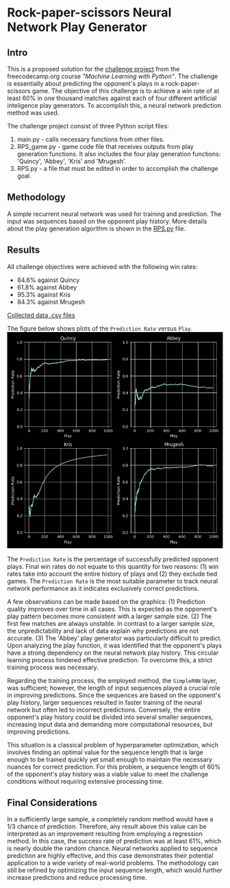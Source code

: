 # Rock-paper-scissors Neural Network Play Generator

## Intro
This is a proposed solution for the [challenge project](https://www.freecodecamp.org/learn/machine-learning-with-python/machine-learning-with-python-projects/rock-paper-scissors) from the freecodecamp.org course *"Machine Learning with Python"*. The challenge is essentially about predicting the opponent's plays in a rock-paper-scissors game. The objective of this challenge is to achieve a win rate of at least 60% in one thousand matches against each of four different artificial inteligence play generators. To accomplish this, a neural network prediction method was used.

The challenge project consist of three Python script files:

1. main.py - calls necessary functions from other files.
2. RPS_game.py - game code file that receives outputs from play generation functions. It also includes the four play generation functions: 'Quincy', 'Abbey', 'Kris' and 'Mrugesh'.
3. RPS.py - a file that must be edited in order to accomplish the challenge goal.

## Methodology
A simple recurrent neural network was used for training and prediction. The input was sequences based on the opponent play history. More details about the play generation algorithm is shown in the [RPS.py](RPS.py) file.

## Results
All challenge objectives were achieved with the following win rates:
- 84.6% against Quincy
- 61.8% against Abbey
- 95.3% against Kris
- 84.3% against Mrugesh

[Collected data .csv files](Data)

The figure below shows plots of the `Prediction Rate` versus `Play`.
![Prediction rate plotted against play](Results.png)

The `Prediction Rate` is the percentage of successfully predicted opponent plays. Final win rates do not equate to this quantity for two reasons: (1) win rates take into account the entire history of plays and (2) they exclude tied games. The `Prediction Rate` is the most suitable parameter to track neural network performance as it indicates exclusively correct predictions.

A few observations can be made based on the graphics: (1) Prediction quality improves over time in all cases. This is expected as the opponent's play pattern becomes more consistent with a larger sample size. (2) The first few matches are always unstable. In contrast to a larger sample size, the unpredictability and lack of data explain why predictions are not accurate. (3) The 'Abbey' play generator was particularly difficult to predict. Upon analyzing the play function, it was identified that the opponent's plays have a strong dependency on the neural network play history. This circular learning process hindered effective prediction. To overcome this, a strict training process was necessary.

Regarding the training process, the employed method, the `SimpleRNN` layer, was sufficient; however, the length of input sequences played a crucial role in improving predictions. Since the sequences are based on the opponent's play history, larger sequences resulted in faster training of the neural network but often led to incorrect predictions. Conversely, the entire opponent's play history could be divided into several smaller sequences, increasing input data and demanding more computational resources, but improving predictions.

This situation is a classical problem of hyperparameter optimization, which involves finding an optimal value for the sequence length that is large enough to be trained quickly yet small enough to maintain the necessary nuances for correct prediction. For this problem, a sequence length of 60% of the opponent's play history was a viable value to meet the challenge conditions without requiring extensive processing time.

## Final Considerations
In a sufficiently large sample, a completely random method would have a 1/3 chance of prediction. Therefore, any result above this value can be interpreted as an improvement resulting from employing a regression method. In this case, the success rate of prediction was at least 61%, which is nearly double the random chance. Neural networks applied to sequence prediction are highly effective, and this case demonstrates their potential application to a wide variety of real-world problems.
The methodology can still be refined by optimizing the input sequence length, which would further increase predictions and reduce processing time.
